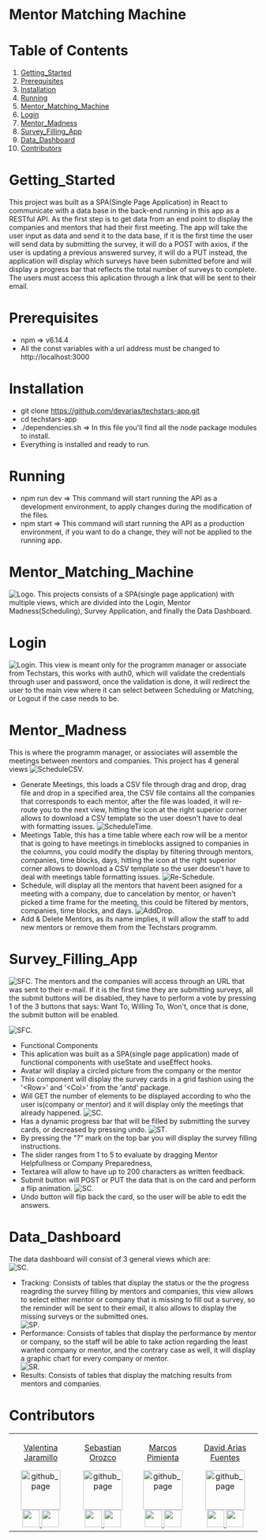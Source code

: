 # Mentor Matching Machine
# Table of Contents
1. [Getting_Started](#Getting_Started)
2. [Prerequisites](#Prerequisites)
3. [Installation](#Installation)
4. [Running](#Running)
5. [Mentor_Matching_Machine](#Mentor_Matching_Machine)
6. [Login](#Login)
7. [Mentor_Madness](#Mentor_Madness)
8. [Survey_Filling_App](#Survey_Filling_App)
9. [Data_Dashboard](#Data_Dashboard)
10. [Contributors](#Contributors)
# Getting_Started
This project was built  as a SPA(Single Page Application) in React to communicate with a data base in the back-end running in this app as a RESTful API. As the first step is to get data from an end point to display the companies and mentors that had their first meeting. The app will take the user input as data and send it to the data base, if it is the first time the user will send data by submitting the survey, it will do a POST with axios, if the user is updating a previous answered survey, it will do a PUT instead, the application will display which surveys have been submitted before and will display a progress bar that reflects the total number of surveys to complete.
The users must access this aplication through a link that will be sent to their email.
# Prerequisites
* npm => v6.14.4
* All the const variables with a url address must be changed to http://localhost:3000
# Installation
* git clone https://github.com/devarias/techstars-app.git
* cd techstars-app
* ./dependencies.sh => In this file you'll find all the node package modules to install.
* Everything is installed and ready to run.
# Running
* npm run dev => This command will start running the API as a development environment, to apply changes during the modification of the files.
* npm start => This command will start running the API as a production environment, if you want to do a change, they will not be applied to the running app.
# Mentor_Matching_Machine
![Logo.](./src/images/Logo.png "Logo.")
This projects consists of a SPA(single page application) with multiple views, which are divided into the Login, Mentor Madness(Scheduling), Survey Application, and finally the Data Dashboard.
# Login
![Login.](./src/images/Login.jpeg "Login.")
This view is meant only for the programm manager or associate from Techstars, this works with auth0, which will validate the credentials through user and password, once the validation is done, it will redirect the user to the main view where it can select between Scheduling or Matching, or Logout if the case needs to be.
# Mentor_Madness
This is where the programm manager, or assiociates will assemble the meetings between mentors and companies.
This project has 4 general views
![ScheduleCSV.](./src/images/ScheduleCSV.jpeg "Schedule.")
* Generate Meetings, this loads a CSV file through drag and drop, drag file and drop in a specified area, the CSV file contains all the companies that corresponds to each mentor, after the file was loaded, it will re-route you to the next view, hitting the icon at the right superior corner allows to download a CSV template so the user doesn't have to deal with formatting issues.
![ScheduleTime.](./src/images/ScheduleTimeTable.jpeg "Schedule.")
* Meetings Table, this has a time table where each row will be a mentor that is going to have meetings in timeblocks assigned to companies in the columns, you could modify the display by filtering through mentors, companies, time blocks, days, hitting the icon at the right superior corner allows to download a CSV template so the user doesn't have to deal with meetings table formatting issues.
![Re-Schedule.](./src/images/ScheduleRe-ScheduleTable.jpeg "ReSchedule.")
* Schedule, will display all the mentors that havent been asigned for a meeting with a company, due to cancelation by mentor, or haven't picked a time frame for the meeting, this could be filtered by mentors, companies, time blocks, and days.
![AddDrop.](./src/images/ScheduleAddorDrop.jpeg "AddorDrop.")
* Add & Delete Mentors, as its name implies, it will allow the staff to add new mentors or remove them from the Techstars programm.
# Survey_Filling_App
![SFC.](./src/images/SurveyCardFront.jpeg "Front Card.")
The mentors and the companies will access through an URL that was sent to their e-mail.
If it is the first time they are submitting surveys, all the submit buttons will be disabled, they have to perform a vote by pressing 1 of the 3 buttons that says: Want To, Willing To, Won't, once that is done, the submit button will be enabled.

![SFC.](./src/images/SurveyCardFrontSubmit.jpeg "Front Card.")
* Functional Components
 * This aplication was built as a SPA(single page application) made of functional components with useState and useEffect hooks.
 * Avatar will display a circled picture from the company or the mentor
 * This component will display the survey cards in a grid fashion using the '\<Row>\' and '\<Col>\' from the 'antd' package.
 * Will GET the number of elements to be displayed according to who the user is(company or mentor) and it will display only the meetings that already happened.
 ![SC.](./src/images/SurveySubmitted.jpeg "Submited Card.")
 * Has a dynamic progress bar that will be filled by submitting the survey cards, or decreased by pressing undo.
 ![ST.](./src/images/Survey_Tutorial.JPG "Survey Tutorial.")
 * By pressing the "?" mark on the top bar you will display the survey filling instructions.
 * The slider ranges from 1 to 5 to evaluate by dragging Mentor Helpfullness or Company Preparedness,
 * Textarea will allow to have up to 200 characters as written feedback.
 * Submit button will POST or PUT the data that is on the card and perform a flip animation.
 ![SC.](./src/images/SurveyComplete.jpeg "Survey Complete.")
 * Undo button will flip back the card, so the user will be able to edit the answers.
# Data_Dashboard
The data dashboard will consist of 3 general views which are:
<br>![SC.](./src/images/SurveyTracking.jpeg "Survey Tracking.")</br>
* Tracking: Consists of tables that display the status or the the progress reagrding the survey filling by mentors and companies, this view allows to select either mentor or company that is missing to fill out a survey, so the reminder will be sent to their email, it also allows to display the missing surveys or the submitted ones.
<br>![SP.](./src/images/SurveyPerformance.jpeg "Survey Performance.")</br>
* Performance: Consists of tables that display the performance by mentor or company, so the staff will be able to take action regarding the least wanted company or mentor, and the contrary case as well, it will display a graphic chart for every company or mentor.
<br>![SR.](./src/images/SurveyResults.jpeg "Survey Results.")</br>
* Results: Consists of tables that display the matching results from mentors and companies.
# Contributors
<div align='center'>
  <div>
    <table>
      <tr>
        <td valign="top" align='center'>
          <a href="https://github.com/valen2510/" target="_blank">
            <p>Valentina Jaramillo</p>
            <img alt="github_page" src="https://avatars.githubusercontent.com/u/65981858?v=4" height="80" width="80"/>
          </a>
          <br />
          <a href="https://linkedin.com/in/valentina%20jaramillo%20ramirez" target="_blank" rel="noopener noreferrer">
            <img src="https://img.icons8.com/plasticine/100/000000/linkedin.png" width="35" />
          </a>
          <a href="https://twitter.com/daftval" target="_blank" rel="noopener noreferrer">
            <img src="https://img.icons8.com/plasticine/100/000000/twitter.png" width="35" />
          </a>
        </td>
        <td valign="top" align='center'>
          <a href="https://github.com/oomsebas" target="_blank">
            <p>Sebastian Orozco</p>
            <img alt="github_page" src="https://avatars.githubusercontent.com/u/24995592?v=4" height="80" width="80"/>
          </a>
          <br />
          <a href="https://www.linkedin.com/in/omsebas" target="_blank" rel="noopener noreferrer">
            <img src="https://img.icons8.com/plasticine/100/000000/linkedin.png" width="35" />
          </a>
          <a href="https://twitter.com/omsebas" target="_blank" rel="noopener noreferrer">
            <img src="https://img.icons8.com/plasticine/100/000000/twitter.png" width="35" />
          </a>
        </td>
        <td valign="top" align='center'>
          <a href="https://github.com/MarcosPimienta" target="_blank">
            <p>Marcos Pimienta</p>
            <img alt="github_page" src="https://avatars.githubusercontent.com/u/60362847?v=4" height="80" width="80"/>
          </a>
          <br />
          <a href="https://www.linkedin.com/in/marcospimienta/" target="_blank" rel="noopener noreferrer">
            <img src="https://img.icons8.com/plasticine/100/000000/linkedin.png" width="35" />
          </a>
          <a href="https://twitter.com/Marcos_Pimienta" target="_blank" rel="noopener noreferrer">
            <img src="https://img.icons8.com/plasticine/100/000000/twitter.png" width="35" />
          </a>
        </td>
        <td valign="top" align='center'>
          <a href="https://github.com/devarias" target="_blank">
            <p>David Arias Fuentes</p>
            <img alt="github_page" src="https://avatars.githubusercontent.com/u/61300552?v=4" height="80" width="80"/>
          </a>
          <br />
          <a href="https://www.linkedin.com/in/devarias/" target="_blank" rel="noopener noreferrer">
            <img src="https://img.icons8.com/plasticine/100/000000/linkedin.png" width="35" />
          </a>
          <a href="https://www.twitter.com/DavidDevArias" target="_blank" rel="noopener noreferrer">
            <img src="https://img.icons8.com/plasticine/100/000000/twitter.png" width="35" />
          </a>
        </td>
      </tr>
    </table>
  </div>
</div>
